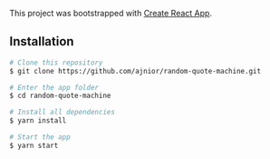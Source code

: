 This project was bootstrapped with [Create React App](https://github.com/facebook/create-react-app).

## Installation

```bash
# Clone this repository
$ git clone https://github.com/ajnior/random-quote-machine.git

# Enter the app folder
$ cd random-quote-machine

# Install all dependencies
$ yarn install

# Start the app
$ yarn start
```
